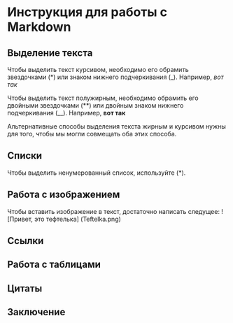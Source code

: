 # Инструкция для работы с Markdown

## Выделение текста

Чтобы выделить текст курсивом, необходимо его обрамить звездочками (*) или знаком нижнего подчеркивания (_). Например, *вот так*

Чтобы выделить текст полужирным, необходимо обрамить его двойными звездочками (**) или двойным знаком нижнего подчеркивания (__). Например,  **вот так**

Альтернативные способы выделения текста жирным и курсивом нужны для того, чтобы мы могли совмещать оба этих способа.

## Списки

Чтобы выделить ненумерованный список, используйте (*).

## Работа с изображением

Чтобы вставить изображение в текст, достаточно написать следущее: ! [Привет, это тефтелька] (Teftelka.png)

## Ссылки

## Работа с таблицами

## Цитаты

## Заключение